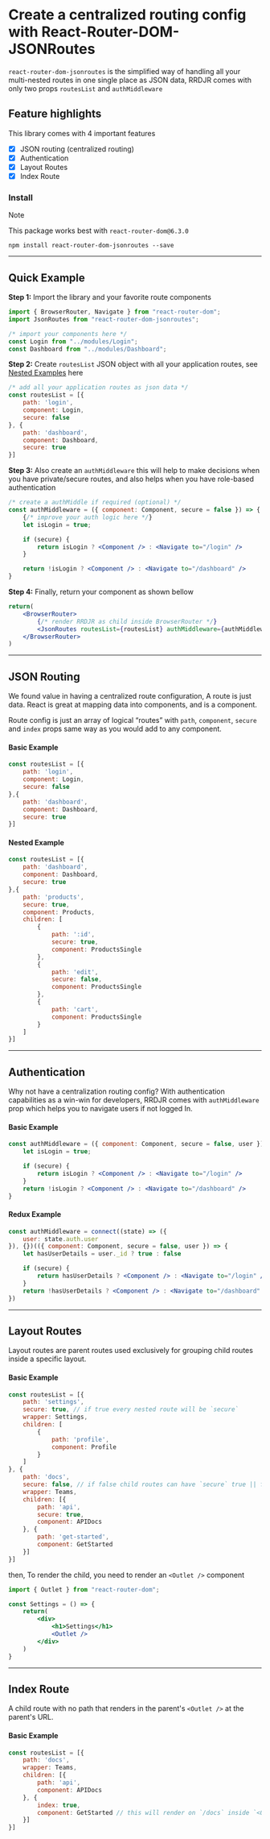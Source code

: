 # Create a centralized routing config with React-Router-DOM-JSONRoutes

`react-router-dom-jsonroutes` is the simplified way of handling all your multi-nested routes in one single place as JSON data, RRDJR comes with only two props `routesList` and `authMiddleware`

## Feature highlights
This library comes with 4 important features

*	[x] JSON routing (centralized routing)
*	[x] Authentication
*	[x] Layout Routes 
*   [x] Index Route

### Install
> [!NOTE]  
> This package works best with `react-router-dom@6.3.0`


```node
npm install react-router-dom-jsonroutes --save

```
---
## Quick Example

**Step 1:** Import the library and your favorite route components
```jsx
import { BrowserRouter, Navigate } from "react-router-dom";
import JsonRoutes from "react-router-dom-jsonroutes";

/* import your components here */
const Login from "../modules/Login";
const Dashboard from "../modules/Dashboard";
```


**Step 2:** Create `routesList` JSON object with all your application routes, see [Nested Examples](https://github.com/vivekmengu016/react-router-dom-jsonroutes/blob/master/src/examples/NestedRoutes.jsx) here
```jsx
/* add all your application routes as json data */
const routesList = [{
    path: 'login',
    component: Login,
    secure: false
}, {
    path: 'dashboard',
    component: Dashboard,
    secure: true
}]
```


**Step 3:** Also create an `authMiddleware` this will help to make decisions when you have private/secure routes, and also helps when you have role-based authentication
```jsx
/* create a authMiddle if required (optional) */
const authMiddleware = ({ component: Component, secure = false }) => {
    {/* improve your auth logic here */}
    let isLogin = true;

    if (secure) {
        return isLogin ? <Component /> : <Navigate to="/login" />
    }

    return !isLogin ? <Component /> : <Navigate to="/dashboard" />
}
```


**Step 4:** Finally, return your component as shown bellow
```jsx
return(
    <BrowserRouter>
        {/* render RRDJR as child inside BrowserRouter */}
        <JsonRoutes routesList={routesList} authMiddleware={authMiddleware} />
    </BrowserRouter>
)

```

---

## JSON Routing

We found value in having a centralized route configuration, A route is just data. React is great at mapping data into components, and is a component.

Route config is just an array of logical “routes” with `path`, `component`, `secure` and `index` props same way as you would add to any component.

#### Basic Example
```jsx
const routesList = [{
    path: 'login',
    component: Login,
    secure: false
},{
    path: 'dashboard',
    component: Dashboard,
    secure: true
}]
```

#### Nested Example
```jsx
const routesList = [{
    path: 'dashboard',
    component: Dashboard,
    secure: true
},{
    path: 'products',
    secure: true,
    component: Products,
    children: [
        {
            path: ':id',
            secure: true,
            component: ProductsSingle
        },
        {
            path: 'edit',
            secure: false,
            component: ProductsSingle
        },
        {
            path: 'cart',
            component: ProductsSingle
        }
    ]
}]
```

---

## Authentication

Why not have a centralization routing config? 
With authentication capabilities as a win-win for developers, RRDJR comes with `authMiddleware` prop which helps you to navigate users if not logged In.

#### Basic Example
```jsx
const authMiddleware = ({ component: Component, secure = false, user }) => {
    let isLogin = true;

    if (secure) {
        return isLogin ? <Component /> : <Navigate to="/login" />
    }
    return !isLogin ? <Component /> : <Navigate to="/dashboard" />
}
```

#### Redux Example
```jsx
const authMiddleware = connect((state) => ({
    user: state.auth.user
}), {})(({ component: Component, secure = false, user }) => {
    let hasUserDetails = user._id ? true : false

    if (secure) {
        return hasUserDetails ? <Component /> : <Navigate to="/login" />
    }
    return !hasUserDetails ? <Component /> : <Navigate to="/dashboard" />
})
```

---

## Layout Routes

Layout routes are parent routes used exclusively for grouping child routes inside a specific layout.

#### Basic Example
```jsx
const routesList = [{
    path: 'settings',
    secure: true, // if true every nested route will be `secure`
    wrapper: Settings,
    children: [
        {
            path: 'profile',
            component: Profile
        }
    ]
}, {
    path: 'docs',
    secure: false, // if false child routes can have `secure` true || false
    wrapper: Teams,
    children: [{
        path: 'api',
        secure: true,
        component: APIDocs
    }, {
        path: 'get-started',
        component: GetStarted
    }]
}]
```
then, To render the child, you need to render an `<Outlet />` component
```jsx
import { Outlet } from "react-router-dom";

const Settings = () => {
    return(
        <div>
            <h1>Settings</h1>
            <Outlet />
        </div>
    )
}
```

---


## Index Route

A child route with no path that renders in the parent's `<Outlet />` at the parent's URL.

#### Basic Example
```jsx
const routesList = [{
    path: 'docs',
    wrapper: Teams,
    children: [{
        path: 'api',
        component: APIDocs
    }, {
        index: true,
        component: GetStarted // this will render on `/docs` inside `<Outlet />`
    }]
}]
```
